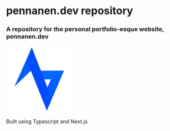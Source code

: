 # pennanen.dev repository

### A repository for the personal portfolio-esque website, pennanen.dev

![](./public/images/apple-touch-icon.png)

Built using Typescript and Next.js
